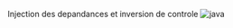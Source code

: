 Injection des depandances et inversion de controle
![java](https://github.com/achrafMA/IOC-BDCC3/assets/40458350/ab12f781-ebd7-4044-8958-4e04ca07d8f5)
